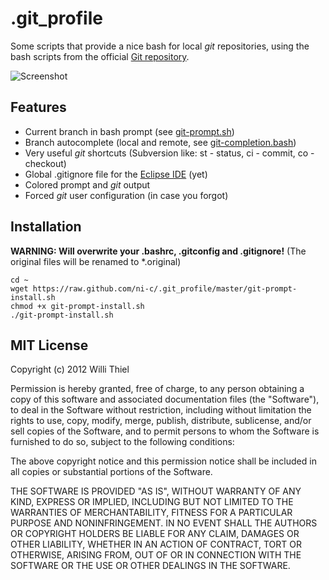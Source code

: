 # .git_profile

Some scripts that provide a nice bash for local *git* repositories, using the bash scripts from the official [Git repository](https://github.com/git/git/tree/master/contrib/completion).

![Screenshot](https://raw.github.com/ni-c/.git_profile/master/screenshot.png)

## Features

- Current branch in bash prompt (see [git-prompt.sh](https://github.com/git/git/blob/master/contrib/completion/git-prompt.sh))
- Branch autocomplete (local and remote, see [git-completion.bash](https://github.com/git/git/blob/master/contrib/completion/git-completion.bash))
- Very useful *git* shortcuts (Subversion like: st - status, ci - commit, co - checkout)
- Global .gitignore file for the [Eclipse IDE](http://www.eclipse.org/) (yet)
- Colored prompt and *git* output
- Forced *git* user configuration (in case you forgot)

## Installation

**WARNING: Will overwrite your .bashrc, .gitconfig and .gitignore!** (The original files will be renamed to *.original)

    cd ~
    wget https://raw.github.com/ni-c/.git_profile/master/git-prompt-install.sh
    chmod +x git-prompt-install.sh
    ./git-prompt-install.sh
    
## MIT License

Copyright (c) 2012 Willi Thiel

Permission is hereby granted, free of charge, to any person obtaining a copy of this software and associated documentation files (the "Software"), to deal in the Software without restriction, including without limitation the rights to use, copy, modify, merge, publish, distribute, sublicense, and/or sell copies of the Software, and to permit persons to whom the Software is furnished to do so, subject to the following conditions:

The above copyright notice and this permission notice shall be included in all copies or substantial portions of the Software.

THE SOFTWARE IS PROVIDED "AS IS", WITHOUT WARRANTY OF ANY KIND, EXPRESS OR IMPLIED, INCLUDING BUT NOT LIMITED TO THE WARRANTIES OF MERCHANTABILITY, FITNESS FOR A PARTICULAR PURPOSE AND NONINFRINGEMENT. IN NO EVENT SHALL THE AUTHORS OR COPYRIGHT HOLDERS BE LIABLE FOR ANY CLAIM, DAMAGES OR OTHER LIABILITY, WHETHER IN AN ACTION OF CONTRACT, TORT OR OTHERWISE, ARISING FROM, OUT OF OR IN CONNECTION WITH THE SOFTWARE OR THE USE OR OTHER DEALINGS IN THE SOFTWARE.